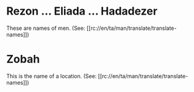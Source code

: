 # Rezon ... Eliada ... Hadadezer

These are names of men. (See: [[rc://en/ta/man/translate/translate-names]])

# Zobah

This is the name of a location. (See: [[rc://en/ta/man/translate/translate-names]])

